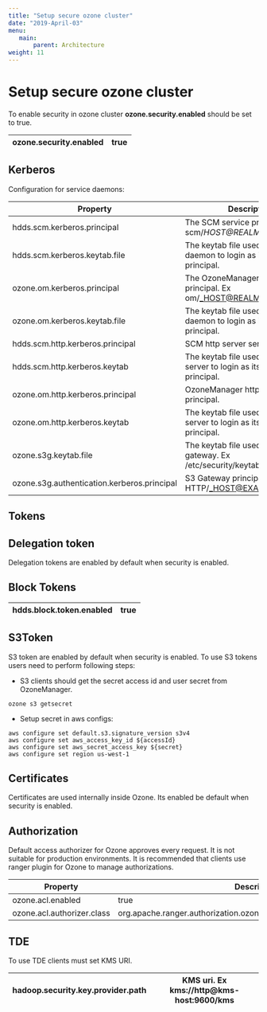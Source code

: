 ```yaml
---
title: "Setup secure ozone cluster"
date: "2019-April-03"
menu:
   main:
       parent: Architecture
weight: 11
---
```

<!---
  Licensed to the Apache Software Foundation (ASF) under one or more
  contributor license agreements.  See the NOTICE file distributed with
  this work for additional information regarding copyright ownership.
  The ASF licenses this file to You under the Apache License, Version 2.0
  (the "License"); you may not use this file except in compliance with
  the License.  You may obtain a copy of the License at

      http://www.apache.org/licenses/LICENSE-2.0

  Unless required by applicable law or agreed to in writing, software
  distributed under the License is distributed on an "AS IS" BASIS,
  WITHOUT WARRANTIES OR CONDITIONS OF ANY KIND, either express or implied.
  See the License for the specific language governing permissions and
  limitations under the License.
-->
# Setup secure ozone cluster #
To enable security in ozone cluster **ozone.security.enabled** should be set to true.

ozone.security.enabled| true
----------------------|------
## Kerberos ##
Configuration for service daemons:

Property|Description
--------|------------------------------------------------------------
hdds.scm.kerberos.principal     | The SCM service principal. Ex scm/_HOST@REALM.COM_
hdds.scm.kerberos.keytab.file   |The keytab file used by SCM daemon to login as its service principal.
ozone.om.kerberos.principal     |The OzoneManager service principal. Ex om/_HOST@REALM.COM
ozone.om.kerberos.keytab.file   |The keytab file used by SCM daemon to login as its service principal.
hdds.scm.http.kerberos.principal|SCM http server service principal.
hdds.scm.http.kerberos.keytab   |The keytab file used by SCM http server to login as its service principal.
ozone.om.http.kerberos.principal|OzoneManager http server principal.
ozone.om.http.kerberos.keytab   |The keytab file used by OM http server to login as its service principal.
ozone.s3g.keytab.file           |The keytab file used by S3 gateway. Ex /etc/security/keytabs/HTTP.keytab
ozone.s3g.authentication.kerberos.principal|S3 Gateway principal. Ex HTTP/_HOST@EXAMPLE.COM
## Tokens ##

## Delegation token ##
Delegation tokens are enabled by default when security is enabled.

## Block Tokens ##
hdds.block.token.enabled     | true
-----------------------------|------

## S3Token ##
S3 token are enabled by default when security is enabled.
To use S3 tokens users need to perform following steps:
* S3 clients should get the secret access id and user secret from OzoneManager.
```
ozone s3 getsecret
```
* Setup secret in aws configs:
```
aws configure set default.s3.signature_version s3v4
aws configure set aws_access_key_id ${accessId}
aws configure set aws_secret_access_key ${secret}
aws configure set region us-west-1
```

## Certificates ##
Certificates are used internally inside Ozone. Its enabled be default when security is enabled.

## Authorization ##
Default access authorizer for Ozone approves every request. It is not suitable for production environments. It is recommended that clients use ranger plugin for Ozone to manage authorizations.

Property|Description
--------|------------------------------------------------------------
ozone.acl.enabled         | true
ozone.acl.authorizer.class| org.apache.ranger.authorization.ozone.authorizer.RangerOzoneAuthorizer

## TDE ##
To use TDE clients must set KMS URI.

hadoop.security.key.provider.path  | KMS uri. Ex kms://http@kms-host:9600/kms
-----------------------------------|-----------------------------------------
